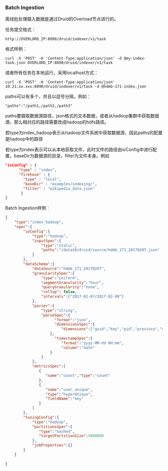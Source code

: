 ### Batch Ingestion

离线批处理摄入数据是通过Druid的Overload节点进行的。

任务提交格式：

```
http://OVERLORD_IP:8090/druid/indexer/v1/task
```

格式样例：

```
curl -X 'POST' -H 'Content-Type:application/json' -d @my-index-task.json OVERLORD_IP:8090/druid/indexer/v1/task
```
或者所有任务在本地运行，采用localhost方式：

```
curl -X 'POST' -H 'Content-Type:application/json' 10.21.xx.xxx:8090/druid/indexer/v1/task -d @hdmb-171-index.json
```

paths可以有多个，并且以逗号分隔，例如：

```
"paths":"/path1,/path2,/path3"
```
paths要摄取数据源路径，json格式的文本数据，或者从hadoop集群中获取数据源，那么相对应的路径需要改成hadoop的hdfs路径。

若type为index_hadoop表示从hadoop文件系统中获取数据源，因此paths的配置是hadoop中的路径

若type为index表示可以从本地获取文件，此时文件的路径由ioConfig中进行配置，baseDir为数据源的目录，filter为文件本身。例如

```json
"ioConfig" : {
      "type" : "index",
      "firehose" : {
        "type" : "local",
        "baseDir" : "examples/indexing/",
        "filter" : "wikipedia_data.json"
       }
}
```


Batch Ingestion样例：
```json
{
    "type":"index_hadoop",
    "spec":{
        "ioConfig":{
            "type":"hadoop",
            "inputSpec":{
                "type":"static",
                "paths":"/data10/druid/source/hdmb_171_20170207.json"
            }
        },
        "dataSchema":{
            "dataSource":"hdmb_171_20170207",
            "granularitySpec":{
                "type":"uniform",
                "segmentGranularity":"hour",
                "queryGranularity":"none",
                "rollup": false,
                "intervals":["2017-02-07/2017-02-08"]
            },
            "parser":{
                "type":"string",
                "parseSpec":{
                      "format":"json",
                      "dimensionsSpec":{
                         "dimensions":["guid","key","pid","province","uid","sdkver","sr","sys","mbos","ver","from","net","ip","city","country","mbl","sjp","sjm","ntm","hdid","source"]
                    },
                      "timestampSpec":{
                         "format":"yyyy-MM-dd HH:mm",
                         "column":"date"
                    }
                }
            },
            "metricsSpec":[
               {
                  "name":"count","type":"count"
               },
               {
                  "name":"user_unique",
                  "type":"hyperUnique",
                  "fieldName":"key"
               }
            ]
        },
        "tuningConfig":{
            "type":"hadoop",
            "partitionsSpec":{
               "type":"hashed",
               "targetPartitionSize":5000000
            },
            "jobProperties":{}
        }
    }
    
}
```
